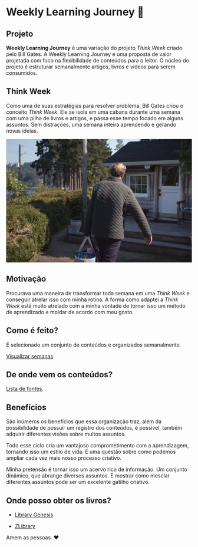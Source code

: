 # Weekly Learning Journey 🧠

## Projeto

**Weekly Learning Journey** é uma variação do projeto _Think Week_ criado pelo Bill Gates. A Weekly Learning Journey é uma proposta de valor projetada com foco na flexibilidade de conteúdos para o leitor. O núcleo do projeto é estruturar semanalmente artigos, livros e vídeos para serem consumidos.

## Think Week

Como uma de suas estratégias para resolver problema, Bill Gates criou o conceito _Think Week_. Ele se isola em uma cabana durante uma semana com uma pilha de livros e artigos, e passa esse tempo focado em alguns assuntos. Sem distrações, uma semana inteira aprendendo e gerando novas ideias.

![Bill Gates chegando em sua propriedade em Hood Canal, Washington, com sua bolsa contendo livros.](public/billgates.png)

## Motivação

Procurava uma maneira de transformar toda semana em uma _Think Week_ e conseguir atrelar isso com minha rotina. A forma como adaptei a _Think Week_ está muito atrelado com a minha vontade de tornar isso um método de aprendizado e moldar de acordo com meu gosto.

## Como é feito?

É selecionado um conjunto de conteúdos e organizados semanalmente.

[Visualizar semanas](/weeks).

## De onde vem os conteúdos?

[Lista de fontes](/site-list.md).

## Benefícios

São inúmeros os benefícios que essa organização traz, além da possibilidade de possuir um registro dos conteúdos, é possível, também adquirir diferentes visões sobre muitos assuntos.

Todo esse ciclo cria um vantajoso comprometimento com a aprendizagem, tornando isso um estilo de vida. É uma questão sobre como podemos ampliar cada vez mais nosso processo criativo.

Minha pretensão é tornar isso um acervo rico de informação. Um conjunto dinâmico, que abrange diversos assuntos. E mostrar como mesclar diferentes assuntos pode ser um excelente gatilho criativo.

## Onde posso obter os livros?

- [Library Genesis](https://libgen.is)

- [ZLibrary](https://br1lib.org)

Amem as pessoas. ❤️
